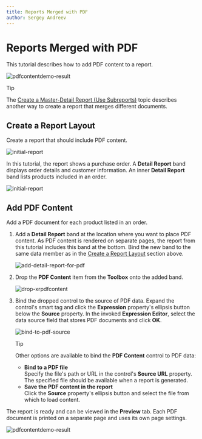 ```yaml
---
title: Reports Merged with PDF
author: Sergey Andreev
---
```

# Reports Merged with PDF

This tutorial describes how to add PDF content to a report.

![pdfcontentdemo-result](../../../../images/eurd-pdfcontentdemo-result.png)

> [!TIP]
> The [Create a Master-Detail Report (Use Subreports)](master-detail-reports-with-detail-report-bands.md) topic describes another way to create a report that merges different documents.

## Create a Report Layout

Create a report that should include PDF content.

![initial-report](../../../../images/eurd-pdfcontentdemo-initial-report.png)

In this tutorial, the report shows a purchase order. A **Detail Report** band displays order details and customer information. An inner **Detail Report** band lists products included in an order.

![initial-report](../../../../images/eurd-pdfcontentdemo-initial-preview.png)

## Add PDF Content

Add a PDF document for each product listed in an order.

1. Add a **Detail Report** band at the location where you want to place PDF content. As PDF content is rendered on separate pages, the report from this tutorial includes this band at the bottom. Bind the new band to the same data member as in the [Create a Report Layout](#create-a-report-layout) section above.

    ![add-detail-report-for-pdf](../../../../images/eurd-pdfcontentdemo-add-detail-report-for-pdf.png)

1. Drop the **PDF Content** item from the **Toolbox** onto the added band.

    ![drop-xrpdfcontent](../../../../images/eurd-pdfcontentdemo-drop-xrpdfcontent.png)

1. Bind the dropped control to the source of PDF data. Expand the control's smart tag and click the **Expression** property's ellipsis button below the **Source** property. In the invoked **Expression Editor**, select the data source field that stores PDF documents and click **OK**.

    ![bind-to-pdf-source](../../../../images/eurd-pdfcontentdemo-bind-to-pdf-source.png)

    > [!TIP]
    > Other options are available to bind the **PDF Content** control to PDF data:  
    > * **Bind to a PDF file**  
    >   Specify the file's path or URL in the control's **Source URL** property. The specified file should be available when a report is generated.
    > * **Save the PDF content in the report**  
    >   Click the **Source** property's ellipsis button and select the file from which to load content.

The report is ready and can be viewed in the **Preview** tab. Each PDF document is printed on a separate page and uses its own page settings.

![pdfcontentdemo-result](../../../../images/eurd-pdfcontentdemo-result2.png)
